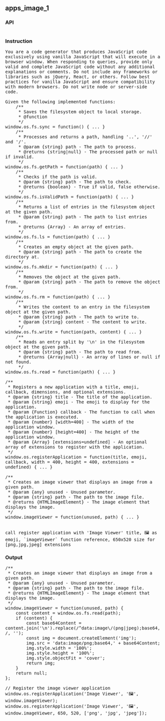 ## apps_image_1
### API
<pre style='text-wrap: wrap'></pre>
### Instruction
<pre style='text-wrap: wrap'>
You are a code generator that produces JavaScript code exclusively using vanilla JavaScript that will execute in a browser window. When responding to queries, provide only valid and complete JavaScript code without any additional explanations or comments. Do not include any frameworks or libraries such as jQuery, React, or others. Follow best practices for vanilla JavaScript and ensure compatibility with modern browsers. Do not write node or server-side code.

Given the following implemented functions:
    /**
     * Saves the filesystem object to local storage.
     * @function
     */
window.os.fs.sync = function() { ... }
    /**
     * Processes and returns a path, handling '..', '//' and '/'.
     * @param {string} path - The path to process.
     * @returns {string|null} - The processed path or null if invalid.
     */
window.os.fs.getPath = function(path) { ... }
    /**
     * Checks if the path is valid.
     * @param {string} path - The path to check.
     * @returns {boolean} - True if valid, false otherwise.
     */
window.os.fs.isValidPath = function(path) { ... }
    /**
     * Returns a list of entries in the filesystem object at the given path.
     * @param {string} path - The path to list entries from.
     * @returns {Array} - An array of entries.
     */
window.os.fs.ls = function(path) { ... }
    /**
     * Creates an empty object at the given path.
     * @param {string} path - The path to create the directory at.
     */
window.os.fs.mkdir = function(path) { ... }
    /**
     * Removes the object at the given path.
     * @param {string} path - The path to remove the object from.
     */
window.os.fs.rm = function(path) { ... }
    /**
     * Writes the content to an entry in the filesystem object at the given path.
     * @param {string} path - The path to write to.
     * @param {string} content - The content to write.
     */
window.os.fs.write = function(path, content) { ... }
    /**
     * Reads an entry split by '\n' in the filesystem object at the given path.
     * @param {string} path - The path to read from.
     * @returns {Array|null} - An array of lines or null if not found.
     */
window.os.fs.read = function(path) { ... }

/**
 * Registers a new application with a title, emoji, callback, dimensions, and optional extensions.
 * @param {string} title - The title of the application.
 * @param {string} emoji - The emoji to display for the application.
 * @param {Function} callback - The function to call when the application is executed.
 * @param {number} [width=400] - The width of the application window.
 * @param {number} [height=400] - The height of the application window.
 * @param {Array} [extensions=undefined] - An optional array of extensions to register with the application.
 */
window.os.registerApplication = function(title, emoji, callback, width = 400, height = 400, extensions = undefined) { ... }

/**
 * Creates an image viewer that displays an image from a given path.
 * @param {any} unused - Unused parameter.
 * @param {string} path - The path to the image file.
 * @returns {HTMLImageElement} - The image element that displays the image.
 */
window.imageViewer = function(unused, path) { ... }


call register application with 'Image Viewer' title, 🖼️ as emoji, `imageViewer` function reference, 650x520 size for [png,jpg,jpeg] extensions
</pre>
### Output
<pre style='text-wrap: wrap'>/**
 * Creates an image viewer that displays an image from a given path.
 * @param {any} unused - Unused parameter.
 * @param {string} path - The path to the image file.
 * @returns {HTMLImageElement} - The image element that displays the image.
 */
window.imageViewer = function(unused, path) {
    const content = window.os.fs.read(path);
    if (content) {
        const base64Content = content.join('\n').replace(/^data:image\/(png|jpeg);base64,/, '');
        const img = document.createElement('img');
        img.src = 'data:image/png;base64,' + base64Content;
        img.style.width = '100%';
        img.style.height = '100%';
        img.style.objectFit = 'cover';
        return img;
    }
    return null;
};

// Register the image viewer application
window.os.registerApplication('Image Viewer', '🖼️', window.imageViewer);
window.os.registerApplication('Image Viewer', '🖼️', window.imageViewer, 650, 520, ['png', 'jpg', 'jpeg']);
</pre>
